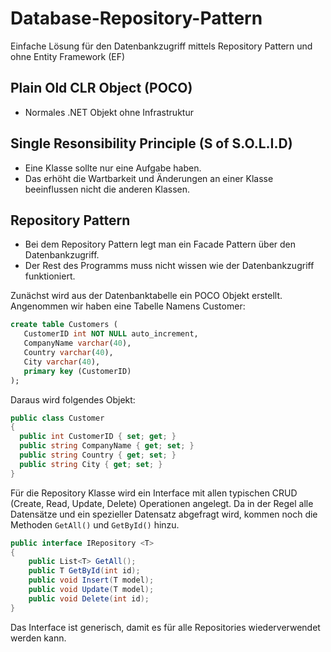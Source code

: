 # Database-Repository-Pattern
Einfache Lösung für den Datenbankzugriff mittels Repository Pattern und ohne Entity Framework (EF)

## Plain Old CLR Object (POCO)
 - Normales .NET Objekt ohne Infrastruktur

## Single Resonsibility Principle (S of S.O.L.I.D)
 - Eine Klasse sollte nur eine Aufgabe haben.
 - Das erhöht die Wartbarkeit und Änderungen an einer Klasse beeinflussen nicht die anderen Klassen.

## Repository Pattern
 - Bei dem Repository Pattern legt man ein Facade Pattern über den Datenbankzugriff.
 - Der Rest des Programms muss nicht wissen wie der Datenbankzugriff funktioniert.
 
 Zunächst wird aus der Datenbanktabelle ein POCO Objekt erstellt.
 Angenommen wir haben eine Tabelle Namens Customer:
 ```sql
 create table Customers (
	CustomerID int NOT NULL auto_increment,
    CompanyName varchar(40),
    Country varchar(40),
    City varchar(40),
    primary key (CustomerID)
);
 ```
 Daraus wird folgendes Objekt:
  ```c#
public class Customer
{
    public int CustomerID { set; get; }
    public string CompanyName { get; set; }
    public string Country { get; set; }
    public string City { get; set; }
}
```

Für die Repository Klasse wird ein Interface mit allen typischen CRUD (Create, Read, Update, Delete) Operationen angelegt. Da in der Regel alle Datensätze und ein spezieller Datensatz abgefragt wird, kommen noch die Methoden `GetAll()` und `GetById()` hinzu.
```c#
public interface IRepository <T>
{
    public List<T> GetAll();
    public T GetById(int id);
    public void Insert(T model);
    public void Update(T model);
    public void Delete(int id);
}
```
Das Interface ist generisch, damit es für alle Repositories wiederverwendet werden kann.
 
